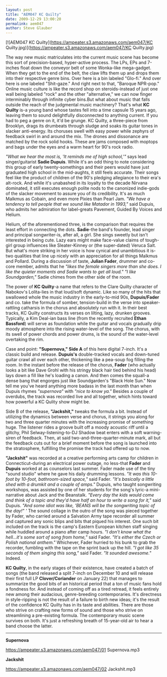 ```yaml
---
layout: post
title: "AEM047 KC Quilty"
date: 2009-12-29 13:00:20
permalink: aem047
author: Steve Glauber
---
```

[![AEM047 KC Quilty](https://ampeater.s3.amazonaws.com/aem047/KC Quilty.jpg)](https://ampeater.s3.amazonaws.com/aem047/KC Quilty.jpg)

The way new music matriculates into the current music scene has become this sort of precision-based, hyper-active process. The LPs, EPs and 7-inches float down the conveyor belt of some Wonka-like mega-gadget. When they get to the end of the belt, the claw lifts them up and drops them into their respective genre bins. Over here is a bin labeled "Glo-fi." And over here is one labeled "Shit-gaze." And right next to that, "Baroque NPR-pop." Online music culture is like the record shop on steroids-instead of just one wall being labeled "rock" and the other "alternative," we can now finger interminably through infinite cyber bins.But what about music that falls outside the reach of the judgmental music machinery? That's what **KC Quilty** is-a young band whose tastes fell into a time capsule 15 years ago, leaving them to sound delightfully disconnected to anything current. If you had to peg a genre on it, it'd be grunge. KC Quilty, a three-piece from Brooklyn, drags its drumbeats through sludge and soaks its guitar tones in slacker anti-energy. Its choruses swell with easy power while zephyrs of feedback swirl in and around the mix. The drones and dissonance are matched by the rock solid hooks. These are jams composed with moptops and bags under the eyes and a warm heart for 90's rock radio.

<!-- more -->

_"What we hear the most is, 'It reminds me of high school,'"_ says lead singer/guitarist **Sadie Dupuis**. While it's an odd thing to note considering this group of early twenty-somethings and their peers would have just graduated high school in the mid-aughts, it still feels accurate. Their songs feel like the product of children of the 90's pledging allegiance to their era's alt-rock. And while it's unabashed in its loyalty to the decade Nirvana dominated, it still executes enough polite nods to the canonized indie-gods of the slacker movement to assure you of its credibility. It's as much Malkmus as Cobain, and even more Pixies than Pearl Jam. _"We have a tendency to tell people that we sound like Matador in 1993,"_ said Dupuis, who admits her admiration for label-greats Pavement, Guided By Voices and Helium.

Helium, of the aforementioned three, is the comparison that requires the least effort in connecting the dots. **Sadie**\-the band's founder, lead singer and principal songwriter-is, after all, a girl. She sings sweetly but isn't interested in being cute. Lazy ears might make face-value claims of tough-girl group influences like Sleater-Kinney or (the super-dated) Veruca Salt. But what's more striking in her voice is how cynical and unambitious it is-two qualities that line up nicely with an appreciation for all things Malkmus and Pollard. During a discussion of taste, **Julian Fader**, drummer and co-core member, admits that he _"likes the female singers more than she does. I like the quieter moments and Sadie wants to get all loud." "I like Soundgarden,"_ Sadie chimes from the other side of the room.

The power of **KC Quilty**\-a name that refers to the Clare Quilty character of Nabokov's Lolita-lies in that loud/soft dynamic. Like so many of the hits that swallowed whole the music industry in the early-to-mid 90s, **Dupuis/Fader** and co. take the formula of somber, tension-build in the verse into speaker-rattling catharsis in the chorus and absolutely run with it. In their best tracks, KC Quilty constructs its verses on lilting, lazy, drunken grooves. Typically, a Kim Deal-ian bass line (from the recently recruited **Ethan Bassford**) will serve as foundation while the guitar and vocals gradually drip moody atmosphere into the rising water-level of the song. The chorus, with its swell of power chords and power drums, is the sound of the water-level overtaking the rim.

Case and point: **"Supernova," Side A** of this here digital 7-inch. It's a classic build and release. **Dupuis's** double-tracked vocals and down-tuned guitar crawl all over each other, thickening like a pea-soup fog filling the room. In the instant before the release of the chorus, **Fader** (who actually looks a bit like Dave Grohl with his stringy black hair tied behind his head) lays down a fill like he's loading a canon. And then comes the squall-a dense bang that engorges just like Soundgarden's "Black Hole Sun." Now tell me you've heard anything more badass in the last month than when Dupuis rhymes _"supernova"_ with _"nice to know ya."_ Besides a couple of overdubs, the track was recorded live and all together, which hints toward how powerful a KC Qulity show might be.

Side B of the release, **"Jackshit,"** tweaks the formula a bit. Instead of utilizing the dynamics between verse and chorus, it strings you along for two and three quarter minutes with the increasing promise of something huge. The listener rides a groove built off a moody acoustic riff until a glitchy, Phil Selway-listening-to-DJ Shadow beat enters with a soft warning-siren of feedback. Then, at said two-and-three-quarter-minute mark, all but the feedback cuts out for a brief moment before the song is launched into the stratosphere, fulfilling the promise the track had offered up to now.

**"Jackshit"** was recorded at a creative performing arts camp for children in Connecticut-during an electrical power outage, no less-that **Fader** and **Dupuis** worked at as counselors last summer. Fader made use of the tiny "sound studio" where he gave his daily drumming lessons. _"It was this 10-foot by 10-foot, bathroom-sized space,"_ said Fader. _"It's basically a little shed with a drumkit and a couple of amps."_ Dupuis, who taught songwriting workshops, was assisted by one of her students for the song's lyric-a mini-narrative about Jack and the Beanstalk. _"Every day the kids would come and think of a topic and they'd have half an hour to write a song for it,"_ said Dupuis. _"And some idiot was like, 'BEANS will be the songwriting topic of the day!" '_ The sound collage in the outro of the song was pieced together by Fader, who carried around a Salvation Army tape recorder all summer and captured any sonic blips and bits that piqued his interest. One such bit included on the track is the camp's Eastern European kitchen staff singing while huddled around a piano after camp hours. _"I don't know what the hell...it's some sort of song from home,"_ said Fader. _"It's either the Czech or Polish national anthem."_ Whichever, Fader hurried to his bunk to grab the recorder, fumbling with the tape on the sprint back up the hill. _"I got like 35 seconds of them singing this song,"_ said Fader. _"It sounded awesome."_ Indeed.

**KC Quilty**, in the early stages of their existence, have created a batch of songs (the band released a split 7-inch on December 10 and will release their first full LP **Clover/Coriander** on January 22) that manages to summarize the good bits of an historical period that a ton of music fans hold a fondness for. And instead of coming off as a tired retread, it feels entirely new among their audacious, genre-breeding contemporaries. It's directness in style-ripping is not the result of a failure to birth new ideas; it's the result of the confidence KC Quilty has in its taste and abilities. There are those who strive on crafting new forms of sound and those who strive on streamlining a pre-existing formula. The contemporary music scene survives on both. It's just a refreshing breath of 15-year-old air to hear a band choose the latter.

---

**Supernova**

https://ampeater.s3.amazonaws.com/aem047/01 Supernova.mp3

**Jackshit**

https://ampeater.s3.amazonaws.com/aem047/02 Jackshit.mp3

